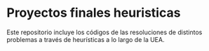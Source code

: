 # Proyectos finales heuristicas
Este repositorio incluye los códigos de las resoluciones de distintos problemas a través de heurísticas a lo largo de la UEA.
